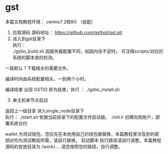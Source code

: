 # gst

本篇文档教程环境： centos7  2核8G （低配）  
1.	拉取源码 源码地址： https://github.com/gsthot/gst.git
2.	进入到gst目录下    
执行：   
./gstio_build.sh
	因服务器配置不同，如因内存不足时。
可注释scripts/对应的系统的脚本里的检测。

一路默认 1 下载相关的需要文件。

编译时间由系统配置相关。一到两个小时。

编译结束 出现 GSTIO 即为结束，执行 ： ./gstio_install.sh

3.	单主机单节点启动

返回上一级目录  进入single_node目录下  
执行：
./start.sh  依据当前目录下的配置文件启动链。
./init.h    创建向观账户，部署系统合约

wallet 为测试钱包，您应先在本地用自己的钱包做替换，本篇教程里涉及到的密钥对均为测试教程所需，请自行替换。
启动脚本 执行路径请自行调整，本篇教程 源码的安放目录为 /work/....  请您按照您的路径，自行调整。

